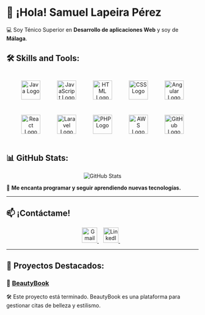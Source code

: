 # 🚀 ¡Hola! Samuel Lapeira Pérez 
💻 Soy Ténico Superior en **Desarrollo de aplicaciones Web** y soy de **Málaga**.  

## 🛠️ Skills and Tools:
<p align="center">
  <img src="https://cdn.jsdelivr.net/gh/devicons/devicon/icons/java/java-original.svg" alt="Java Logo" width="50" height="50" style="margin: 20px;"/>
  <img src="https://cdn.jsdelivr.net/gh/devicons/devicon/icons/javascript/javascript-original.svg" alt="JavaScript Logo" width="50" height="50" style="margin: 20px;"/>
  <img src="https://cdn.jsdelivr.net/gh/devicons/devicon/icons/html5/html5-original.svg" alt="HTML Logo" width="50" height="50" style="margin: 20px;"/>
  <img src="https://cdn.jsdelivr.net/gh/devicons/devicon/icons/css3/css3-original.svg" alt="CSS Logo" width="50" height="50" style="margin: 20px;"/>
  <img src="https://cdn.jsdelivr.net/gh/devicons/devicon/icons/angularjs/angularjs-original.svg" alt="Angular Logo" width="50" height="50" style="margin: 20px;"/>
  <img src="https://cdn.jsdelivr.net/gh/devicons/devicon/icons/react/react-original.svg" alt="React Logo" width="50" height="50" style="margin: 20px;"/>
  <img src="https://cdn.jsdelivr.net/gh/devicons/devicon/icons/laravel/laravel-original.svg" alt="Laravel Logo" width="50" height="50" style="margin: 20px;"/>
  <img src="https://cdn.jsdelivr.net/gh/devicons/devicon/icons/php/php-original.svg" alt="PHP Logo" width="50" height="50" style="margin: 20px;"/>
  <img src="https://upload.wikimedia.org/wikipedia/commons/9/93/Amazon_Web_Services_Logo.svg" alt="AWS Logo" width="50" height="50" style="margin: 20px;"/>
  <img src="https://cdn.jsdelivr.net/gh/devicons/devicon/icons/github/github-original.svg" alt="GitHub Logo" width="50" height="50" style="margin: 20px;"/>
</p>

## 📊 GitHub Stats:
<p align="center">
  <img src="https://github-readme-stats.vercel.app/api?username=SamuelLapeira&show_icons=true&theme=tokyonight" alt="GitHub Stats" />
</p>

🌟 **Me encanta programar y seguir aprendiendo nuevas tecnologías.**  

---

## 📫 ¡Contáctame!
<p align="center">
  <a href="mailto:samuellapeira333@gmail.com">
    <img src="https://upload.wikimedia.org/wikipedia/commons/7/7e/Gmail_icon_%282020%29.svg" alt="Gmail" width="40" height="40"/>
  </a>
  &nbsp;&nbsp;
  <a href="www.linkedin.com/in/samuel-lapeira-pérez-5450672b7" target="_blank">
    <img src="https://cdn.jsdelivr.net/gh/devicons/devicon/icons/linkedin/linkedin-original.svg" alt="LinkedIn" width="40" height="40"/>
  </a>
  &nbsp;&nbsp;
</p>

---

## 🚀 Proyectos Destacados:
### 📌 [BeautyBook](https://github.com/SamuelLapeira/BeautyBook)  
🛠️ Este proyecto está terminado. BeautyBook es una plataforma para gestionar citas de belleza y estilismo.
